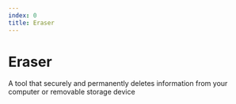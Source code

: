 ```yaml
---
index: 0
title: Eraser
---
```

# Eraser

A tool that securely and permanently deletes information from your computer or removable storage device